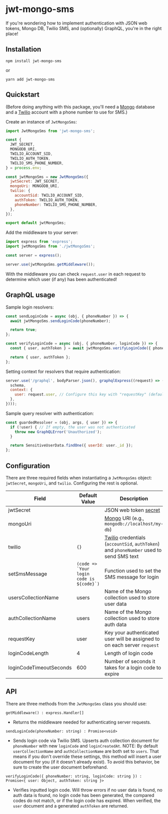 # jwt-mongo-sms

If you're wondering how to implement authentication with JSON web tokens, Mongo DB, Twilio SMS, and (optionally) GraphQL, you're in the right place!

## Installation

```
npm install jwt-mongo-sms
```

or

```
yarn add jwt-mongo-sms
```

## Quickstart

(Before doing anything with this package, you'll need a [Mongo](https://www.mongodb.com/) database and a [Twilio](https://www.twilio.com/) account with a phone number to use for SMS.)

Create an instance of `JwtMongoSms`:
```javascript
import JwtMongoSms from 'jwt-mongo-sms';

const {
  JWT_SECRET,
  MONGODB_URI,
  TWILIO_ACCOUNT_SID,
  TWILIO_AUTH_TOKEN,
  TWILIO_SMS_PHONE_NUMBER,
} = process.env;

const jwtMongoSms = new JwtMongoSms({
  jwtSecret: JWT_SECRET,
  mongoUri: MONGODB_URI,
  twilio: {
    accountSid: TWILIO_ACCOUNT_SID,
    authToken: TWILIO_AUTH_TOKEN,
    phoneNumber: TWILIO_SMS_PHONE_NUMBER,
  },
});

export default jwtMongoSms;
```

Add the middleware to your server:
```javascript
import express from 'express';
import jwtMongoSms from './jwtMongoSms';

const server = express();

server.use(jwtMongoSms.getMiddleware());
```

With the middleware you can check `request.user` in each request to determine which user (if any) has been authenticated!

## GraphQL usage

Sample login resolvers:
```javascript
const sendLoginCode = async (obj, { phoneNumber }) => {
  await jwtMongoSms.sendLoginCode(phoneNumber);

  return true;
};

const verifyLoginCode = async (obj, { phoneNumber, loginCode }) => {
  const { user, authToken } = await jwtMongoSms.verifyLoginCode({ phoneNumber, loginCode });

  return { user, authToken };
};
```

Setting context for resolvers that require authentication:
```javascript
server.use('/graphql', bodyParser.json(), graphqlExpress((request) => ({
  schema,
  context: {
    user: request.user, // Configure this key with "requestKey" (defaults to "user")
  },
})));
```

Sample query resolver with authentication:
```javascript
const guardedResolver = (obj, args, { user }) => {
  if (!user) { // If empty, the user was not authenticated
    throw new GraphQLError('Unauthorized');
  }

  return SensitiveUserData.findOne({ userId: user._id });
};
```

## Configuration

There are three required fields when instantiating a `JwtMongoSms` object: `jwtSecret`, `mongoUri`, and `twilio`. Configuring the rest is optional.

Field|Default Value|Description
---|---|---
jwtSecret||JSON web token [secret](https://jwt.io/introduction/)
mongoUri||[Mongo](https://www.mongodb.com/) URI (e.g., `mongodb://localhost/my-db`)
twilio|`{}`|[Twilio](https://www.twilio.com/) credentials (`accountSid`, `authToken`) and `phoneNumber` used to send SMS text
setSmsMessage|```(code => `Your login code is ${code}`)```|Function used to set the SMS message for login
usersCollectionName|users|Name of the Mongo collection used to store user data
authCollectionName|users|Name of the Mongo collection used to store auth data
requestKey|user|Key your authenticated user will be assigned to on each server `request`
loginCodeLength|4|Length of login code
loginCodeTimeoutSeconds|600|Number of seconds it takes for a login code to expire

## API

There are three methods from the `JwtMongoSms` class you should use:

```
getMiddleware() : express.Handler[]
```

* Returns the middleware needed for authenticating server requests.

```
sendLoginCode(phoneNumber: string) : Promise<void>
```

* Sends login code via Twilio SMS. Upserts auth collection document for `phoneNumber` with new `loginCode` and `loginCreatedAt`. NOTE: By default `userCollectionName` and `authCollectionName` are both set to `users`. That means if you don't override these settings, this method will insert a user document for you (if it doesn't already exist). To avoid this behavior, be sure to create the user document beforehand.

```
verifyLoginCode({ phoneNumber: string, loginCode: string }) : Promise<{ user: Object, authToken: string }>
```

* Verifies inputted login code. Will throw errors if no user data is found, no auth data is found, no login code has been generated, the compared codes do not match, or if the login code has expired. When verified, the `user` document and a generated `authToken` are returned.
